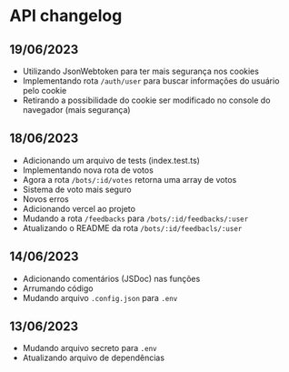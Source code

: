 # API changelog

## 19/06/2023

- Utilizando JsonWebtoken para ter mais segurança nos cookies
- Implementando rota `/auth/user` para buscar informações do usuário pelo cookie
- Retirando a possibilidade do cookie ser modificado no console do navegador (mais segurança)

## 18/06/2023

- Adicionando um arquivo de tests (index.test.ts)
- Implementando nova rota de votos
- Agora a rota `/bots/:id/votes` retorna uma array de votos
- Sistema de voto mais seguro
- Novos erros
- Adicionando vercel ao projeto
- Mudando a rota `/feedbacks` para `/bots/:id/feedbacks/:user`
- Atualizando o README da rota `/bots/:id/feedbacls/:user`

## 14/06/2023

- Adicionando comentários (JSDoc) nas funções
- Arrumando código
- Mudando arquivo `.config.json` para `.env`

## 13/06/2023

- Mudando arquivo secreto para `.env`
- Atualizando arquivo de dependências
